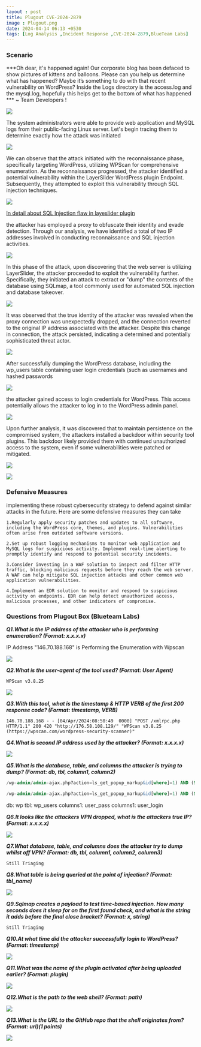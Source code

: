 ```yaml
---
layout : post
title: Plugout CVE-2024-2879
image : Plugout.png
date: 2024-04-14 06:13 +0530
tags: [Log Analysis ,Incident Response ,CVE-2024-2879,BlueTeam Labs] 
---
```


### Scenario

***Oh dear, it's happened again! Our corporate blog has been defaced to show pictures of kittens and balloons. Please can you help us determine what has happened? Maybe it’s something to do with that recent vulnerability on WordPress? Inside the Logs directory is the access.log and the mysql.log, hopefully this helps get to the bottom of what has happened *** 
~ Team Developers ! 

![]({{site.baseurl}}/img/Letsdefence/Plugout/Layerslider.png)

The system administrators were able to provide web application and MySQL logs from their public-facing Linux server. Let's begin tracing them to determine exactly how the attack was initiated

![]({{site.baseurl}}/img/Letsdefence/Plugout/Wp-Scan.png)

We can observe that the attack initiated with the reconnaissance phase, specifically targeting WordPress, utilizing WPScan for comprehensive enumeration. As the reconnaissance progressed, the attacker identified a potential vulnerability within the LayerSlider WordPress plugin Endpoint. Subsequently, they attempted to exploit this vulnerability through SQL injection techniques.

![]({{site.baseurl}}/img/Letsdefence/Plugout/Plugin.png)

[In detail about SQL Injection flaw in layeslider plugin](https://www.securityblue.team/blog/postsCritical-Vulnerability-in-WordPress-Plugin-LayerSlider) 

the attacker has employed a proxy to obfuscate their identity and evade detection. Through our analysis, we have identified a total of two IP addresses involved in conducting reconnaissance and SQL injection activities.

![]({{site.baseurl}}/img/Letsdefence/Plugout/Ip's.png)

In this phase of the attack, upon discovering that the web server is utilizing LayerSlider, the attacker proceeded to exploit the vulnerability further. Specifically, they initiated an attack to extract or "dump" the contents of the database using SQLmap, a tool commonly used for automated SQL injection and database takeover.

![]({{site.baseurl}}/img/Letsdefence/Plugout/SQL_Injection.png)

It was observed that the true identity of the attacker was revealed when the proxy connection was unexpectedly dropped, and the connection reverted to the original IP address associated with the attacker. Despite this change in connection, the attack persisted, indicating a determined and potentially sophisticated threat actor.

![]({{site.baseurl}}/img/Letsdefence/Plugout/dropProxy.png)

After successfully dumping the WordPress database, including the wp_users table containing user login credentials (such as usernames and hashed passwords

![]({{site.baseurl}}/img/Letsdefence/Plugout/tables.png)

the attacker gained access to login credentials for WordPress. This access potentially allows the attacker to log in to the WordPress admin panel.

![]({{site.baseurl}}/img/Letsdefence/Plugout/Login.png)

Upon further analysis, it was discovered that to maintain persistence on the compromised system, the attackers installed a backdoor within security tool plugins. This backdoor likely provided them with continued unauthorized access to the system, even if some vulnerabilities were patched or mitigated.

![]({{site.baseurl}}/img/Letsdefence/Plugout/UploadingBg.png)

![]({{site.baseurl}}/img/Letsdefence/Plugout/Testingbg.png)


### Defensive Measures 

implementing these robust cybersecurity strategy to defend against similar attacks in the future. Here are some defensive measures they can take 

```
1.Regularly apply security patches and updates to all software, including the WordPress core, themes, and plugins. Vulnerabilities often arise from outdated software versions.

2.Set up robust logging mechanisms to monitor web application and MySQL logs for suspicious activity. Implement real-time alerting to promptly identify and respond to potential security incidents.

3.Consider investing in a WAF solution to inspect and filter HTTP traffic, blocking malicious requests before they reach the web server. A WAF can help mitigate SQL injection attacks and other common web application vulnerabilities.

4.Implement an EDR solution to monitor and respond to suspicious activity on endpoints. EDR can help detect unauthorized access, malicious processes, and other indicators of compromise.
```


### Questions from Plugout Box (Blueteam Labs)

***Q1.What is the IP address of the attacker who is performing enumeration? (Format: x.x.x.x)*** 

IP Address "146.70.188.168" is Performing the Enumeration with Wpscan  

![]({{site.baseurl}}/img/Letsdefence/Plugout/Enumeration.png)

***Q2.What is the user-agent of the tool used? (Format: User Agent)***

```
WPScan v3.8.25
```

![]({{site.baseurl}}/img/Letsdefence/Plugout/UserAgent.png)

***Q3.With this tool, what is the timestamp & HTTP VERB of the first 200 response code? (Format: timestamp, VERB)***

```
146.70.188.168 - - [04/Apr/2024:08:50:49  0000] "POST /xmlrpc.php HTTP/1.1" 200 420 "http://176.58.108.129/" "WPScan v3.8.25 (https://wpscan.com/wordpress-security-scanner)"

```

***Q4.What is second IP address used by the attacker? (Format: x.x.x.x)***

![]({{site.baseurl}}/img/Letsdefence/Plugout/Attacker-2nd-IP.png)

***Q5.What is the database, table, and columns the attacker is trying to dump? (Format: db, tbl, column1, column2)*** 

```sql
/wp-admin/admin-ajax.php?action=ls_get_popup_markup&id[where]=1) AND (SELECT 9545 FROM (SELECT(SLEEP(1-(IF(ORD(MID((SELECT IFNULL(CAST(user_pass AS NCHAR),0x20) FROM wp.wp_users ORDER BY user_pass LIMIT 0,1),8,1))>48,0,1)))))deUJ)-- AZtK

/wp-admin/admin-ajax.php?action=ls_get_popup_markup&id[where]=1) AND (SELECT 5603 FROM (SELECT(SLEEP(1-(IF(ORD(MID((SELECT IFNULL(CAST(user_login AS NCHAR),0x20) FROM wp.wp_users ORDER BY user_pass LIMIT 0,1),5,1))>108,0,1)))))xreT)-- ZZrT
```
db: wp
tbl: wp_users
columns1: user_pass
columns1: user_login

***Q6.It looks like the attackers VPN dropped, what is the attackers true IP? (Format: x.x.x.x)***

![]({{site.baseurl}}/img/Letsdefence/Plugout/dropProxy.png)

***Q7.What database, table, and columns does the attacker try to dump whilst off VPN? (Format: db, tbl, column1, column2, column3)***

```
Still Triaging
```

***Q8.What table is being queried at the point of injection? (Format: tbl_name)***

![]({{site.baseurl}}/img/Letsdefence/Plugout/table_off_the_vpn.png)

***Q9.Sqlmap creates a payload to test time-based injection. How many seconds does it sleep for on the first found check, and what is the string it adds before the final close bracket? (Format: x, string)***

```
Still Triaging
```

***Q10.At what time did the attacker successfully login to WordPress? (Format: timestamp)***

![]({{site.baseurl}}/img/Letsdefence/Plugout/Login-timestamp.png)

***Q11.What was the name of the plugin activated after being uploaded earlier? (Format: plugin)***

![]({{site.baseurl}}/img/Letsdefence/Plugout/shell-plugin-Location.png)

***Q12.What is the path to the web shell? (Format: path)***

![]({{site.baseurl}}/img/Letsdefence/Plugout/UploadingBg.png)

***Q13.What is the URL to the GitHub repo that the shell originates from? (Format: url)(1 points)***

![]({{site.baseurl}}/img/Letsdefence/Plugout/github.png)
